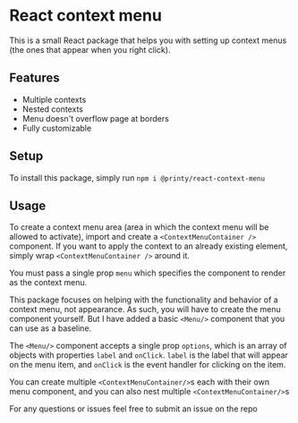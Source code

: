 # React context menu

This is a small React package that helps you with setting up context menus (the ones that appear when you right click).

## Features

* Multiple contexts
* Nested contexts
* Menu doesn't overflow page at borders
* Fully customizable

## Setup

To install this package, simply run `npm i @printy/react-context-menu`

## Usage

To create a context menu area (area in which the context menu will be allowed to activate), import and create a `<ContextMenuContainer />` component. If you want to apply the context to an already existing element, simply wrap `<ContextMenuContainer />` around it.

You must pass a single prop `menu` which specifies the component to render as the context menu.

This package focuses on helping with the functionality and behavior of a context menu, not appearance. As such, you will have to create the menu component yourself. But I have added a basic `<Menu/>` component that you can use as a baseline.

The `<Menu/>` component accepts a single prop `options`, which is an array of objects with properties `label` and `onClick`. `label` is the label that will appear on the menu item, and `onClick` is the event handler for clicking on the item.

You can create multiple `<ContextMenuContainer/>`s each with their own menu component, and you can also nest multiple `<ContextMenuContainer/>`s

For any questions or issues feel free to submit an issue on the repo